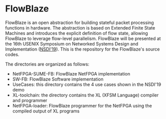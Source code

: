 # FlowBlaze

FlowBlaze is an open  abstraction for building stateful packet processing functions in hardware.
The abstraction is based on Extended Finite State Machines and introduces the explicit definition of flow state, allowing FlowBlaze to leverage flow-level parallelism. 
FlowBlaze will be presented at the 16th USENIX Symposium on Networked Systems Design and Implementation ([NSDI'19](https://www.usenix.org/conference/nsdi19)). 
This is the repository for the FlowBlaze's source codes. 

The directories are organized as follows:

* NetFPGA-SUME-FB: FlowBlaze NetFPGA implementation
* SW-FB: FlowBlaze Software implementation
* UseCases: this directory contains the 4 use cases shown in the NSDI'19 demo
* XL-toolchain: the directory contains the XL (XFSM Language) compiler and programmer
* NetFPGA-loader: FlowBlaze programmer for the NetFPGA using the compiled output of XL programs
